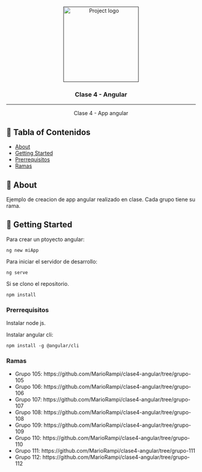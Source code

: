 <p align="center">
  <a href="" rel="noopener">
 <img width=200px height=200px src="https://i.imgur.com/6wj0hh6.jpg" alt="Project logo"></a>
</p>

<h3 align="center">Clase 4 - Angular</h3>

<div align="center">

</div>

---

<p align="center"> Clase 4 - App angular
    <br> 
</p>

## 📝 Tabla of Contenidos

- [About](#about)
- [Getting Started](#getting_started)
- [Prerrequisitos](#pre)
- [Ramas](#ramas)

## 🧐 About <a name = "about"></a>

Ejemplo de creacion de app angular realizado en clase.
Cada grupo tiene su rama.

## 🏁 Getting Started <a name = "getting_started"></a>

Para crear un ptoyecto angular:

```
ng new miApp
```

Para iniciar el servidor de desarrollo:

```
ng serve
```

Si se clono el repositorio.

```
npm install
```

### Prerrequisitos <a name = "pre"></a>

Instalar node js.

Instalar angular cli:

```
npm install -g @angular/cli
```

### Ramas <a name = "ramas"></a>

<ul>
    <li>Grupo 105: https://github.com/MarioRampi/clase4-angular/tree/grupo-105</li>
  <li>Grupo 106: https://github.com/MarioRampi/clase4-angular/tree/grupo-106</li>
  <li>Grupo 107: https://github.com/MarioRampi/clase4-angular/tree/grupo-107</li>
  
  <li>Grupo 108: https://github.com/MarioRampi/clase4-angular/tree/grupo-108</li>
  
  <li>Grupo 109: https://github.com/MarioRampi/clase4-angular/tree/grupo-109</li>
  
  <li>Grupo 110: https://github.com/MarioRampi/clase4-angular/tree/grupo-110</li>
  
  <li>Grupo 111: https://github.com/MarioRampi/clase4-angular/tree/grupo-111</li>
  
  <li>Grupo 112: https://github.com/MarioRampi/clase4-angular/tree/grupo-112</li>
</ul>
